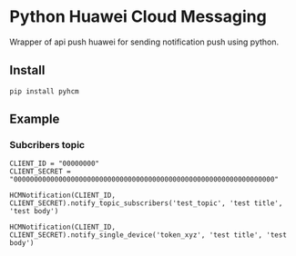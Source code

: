 # Python Huawei Cloud Messaging

Wrapper of api push huawei for sending notification push using python.

## Install
```pip install pyhcm```

## Example

### Subcribers topic
```
CLIENT_ID = "00000000"
CLIENT_SECRET = "0000000000000000000000000000000000000000000000000000000000000000"

HCMNotification(CLIENT_ID, CLIENT_SECRET).notify_topic_subscribers('test_topic', 'test title', 'test body')

HCMNotification(CLIENT_ID, CLIENT_SECRET).notify_single_device('token_xyz', 'test title', 'test body')
```